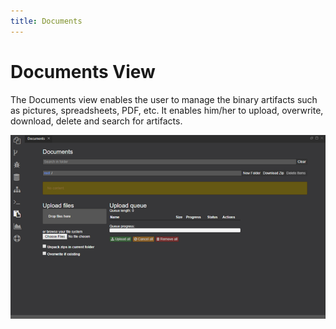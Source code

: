 ```yaml
---
title: Documents
---
```


Documents View
===

The Documents view enables the user to manage the binary artifacts such as pictures, spreadsheets, PDF, etc. It enables him/her to upload, overwrite, download, delete and search for artifacts.

![Documents view](../../../images/ide_view_documents.png)


